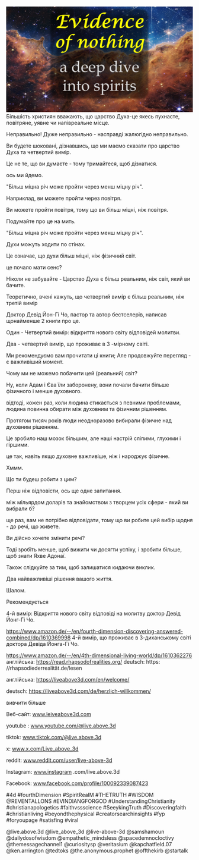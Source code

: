![Video cover image](../cover.jpg)
Більшість християн вважають, що царство Духа-це якесь пухнасте, повітряне, уявне чи напівреальне місце.

Неправильно! Дуже неправильно - насправді жалюгідно неправильно.

Ви будете шоковані, дізнавшись, що ми маємо сказати про царство Духа та четвертий вимір.

Це не те, що ви думаєте - тому тримайтеся, щоб дізнатися.

ось ми йдемо.

"Більш міцна річ може пройти через менш міцну річ".

Наприклад, ви можете пройти через повітря.

Ви можете пройти повітря, тому що ви більш міцні, ніж повітря.

Подумайте про це на мить.

"Більш міцна річ може пройти через менш міцну річ".

Духи можуть ходити по стінах.

Це означає, що духи більш міцні, ніж фізичний світ.

це почало мати сенс?

Ніколи не забувайте - Царство Духа є більш реальним, ніж світ, який ви бачите.

Теоретично, вчені кажуть, що четвертий вимір є більш реальним, ніж третій вимір

Доктор Девід Йон-Гі Чо, пастор та автор бестселерів, написав щонайменше 2 книги про це.

Один - Четвертий вимір: відкриття нового світу відповідей молитви.

Два - четвертий вимір, що проживає в 3 -мірному світі.

Ми рекомендуємо вам прочитати ці книги; Але продовжуйте перегляд - є важливіший момент.

Чому ми не можемо побачити цей (реальний) світ?

Ну, коли Адам і Єва їли заборонену, вони почали бачити більше фізичного і менше духовного.

відтоді, кожен раз, коли людина стикається з певними проблемами, людина повинна обирати між духовним та фізичним рішенням.

Протягом тисяч років люди неодноразово вибирали фізичне над духовним рішенням.

Це зробило наш мозок більшим, але наші настрій сліпими, глухими і гіршими.

це так, навіть якщо духовне важливіше, ніж і народжує фізичне.

Хммм.

Що ти будеш робити з цим?

Перш ніж відповісти, ось ще одне запитання.

між мільярдом доларів та знайомством з творцем усіх сфери - який ви вибрали б?

ще раз, вам не потрібно відповідати, тому що ви робите цей вибір щодня - до речі, що живете.

Ви дійсно хочете змінити речі?

Тоді зробіть менше, щоб вижити чи досягти успіху, і зробити більше, щоб знати Яхве Адонаї.

Також слідкуйте за тим, щоб залишатися кидаючи виклик.

Два найважливіші рішення вашого життя.

Шалом.

Рекомендується


4-й вимір: Відкриття нового світу відповіді на молитву доктор Девід Йонг-Гі Чо.

https://www.amazon.de/--/en/fourth-dimension-discovering-answered-combined/dp/1610369998
4-й вимір, що проживає в 3-диханському світі доктора Девіда Йонга-Гі Чо.

https://www.amazon.de/--/en/4th-dimensional-living-world/dp/1610362276
англійська: https://read.rhapsodofrealities.org/
deutsch: https: //rhapsodiederrealität.de/lesen

англійська: https://liveabove3d.com/en/welcome/

deutsch: https://liveabove3d.com/de/herzlich-willkommen/

вивчити більше


Веб-сайт: www.leiveabove3d.com

youtube : www.youtube.com/@live.above.3d

tiktok: www.tiktok.com/@live.above.3d

x: www.x.com/Live_above_3d

reddit: www.reddit.com/user/live-above-3d

Instagram: www.instagram .com/live.above.3d

Facebook: www.facebook.com/profile/100092339087423

#4d #fourthDimension #SpiritRealM #THETRUTH #WISDOM @REVENTALLONS #EVINDIANGFORGOD #UnderstandingChristianity #christianapologetics #faithvssscience #SeeykingTruth #Discoveringfaith #christianliving #beyondthephysical #creatorsearchinsights #fyp #foryoupage #satisfing #viral


@live.above.3d @live_above_3d @live-above-3d @samshamoun @dailydosofwisdom @empathetic_mindsless @spacedemnocloctivy @themessagechannel1 @curiositysp @veritasium @kapchatfield.07 @ken.arrington @tedtoks @the.anonymous.prophet @offthekirb @startalk
